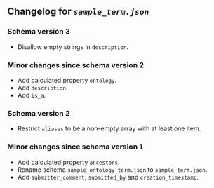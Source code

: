## Changelog for *`sample_term.json`*

### Schema version 3

* Disallow empty strings in `description`.

### Minor changes since schema version 2

* Add calculated property `ontology`.
* Add `description`.
* Add `is_a`.

### Schema version 2

* Restrict `aliases` to be a non-empty array with at least one item.

### Minor changes since schema version 1

* Add calculated property `ancestors`.
* Rename schema `sample_ontology_term.json` to `sample_term.json`.
* Add `submitter_comment`, `submitted_by` and `creation_timestamp`.
